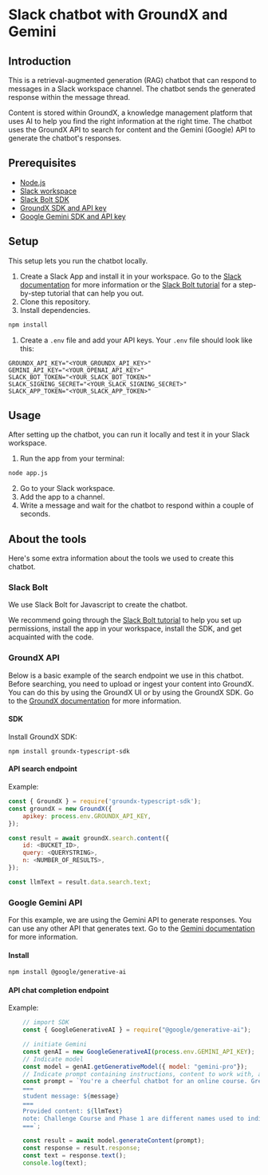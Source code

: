 # Slack chatbot with GroundX and Gemini

## Introduction
This is a retrieval-augmented generation (RAG) chatbot that can respond to messages in a Slack workspace channel. The chatbot sends the generated response within the message thread.

Content is stored within GroundX, a knowledge management platform that uses AI to help you find the right information at the right time. The chatbot uses the GroundX API to search for content and the Gemini (Google) API to generate the chatbot's responses.

## Prerequisites
- [Node.js](https://nodejs.org/en/download/)
- [Slack workspace](https://slack.com/get-started#/create)
- [Slack Bolt SDK](https://api.slack.com/tools/bolt)
- [GroundX SDK and API key](https://www.groundx.ai/)
- [Google Gemini SDK and API key](https://ai.google.dev/tutorials/node_quickstart)


## Setup
This setup lets you run the chatbot locally.

1. Create a Slack App and install it in your workspace. Go to the [Slack documentation](https://api.slack.com) for more information or the [Slack Bolt tutorial](https://slack.dev/bolt-js/tutorial/getting-started) for a step-by-step tutorial that can help you out.
2. Clone this repository.
3. Install dependencies.
```bash
npm install
```
1. Create a `.env` file and add your API keys. Your `.env` file should look like this:
```
GROUNDX_API_KEY="<YOUR_GROUNDX_API_KEY>"
GEMINI_API_KEY="<YOUR_OPENAI_API_KEY>"
SLACK_BOT_TOKEN="<YOUR_SLACK_BOT_TOKEN>"
SLACK_SIGNING_SECRET="<YOUR_SLACK_SIGNING_SECRET>"
SLACK_APP_TOKEN="<YOUR_SLACK_APP_TOKEN>"
```

## Usage
After setting up the chatbot, you can run it locally and test it in your Slack workspace.

1. Run the app from your terminal:
```bash
node app.js
```
2. Go to your Slack workspace.
3. Add the app to a channel.
4. Write a message and wait for the chatbot to respond within a couple of seconds.

## About the tools
Here's some extra information about the tools we used to create this chatbot.

### Slack Bolt
We use Slack Bolt for Javascript to create the chatbot. 

We recommend going through the [Slack Bolt tutorial](https://slack.dev/bolt-js/tutorial/getting-started) to help you set up permissions, install the app in your workspace, install the SDK, and get acquainted with the code.


### GroundX API
Below is a basic example of the search endpoint we use in this chatbot. Before searching, you need to upload or ingest your content into GroundX. You can do this by using the GroundX UI or by using the GroundX SDK. Go to the [GroundX documentation](https://documentation.groundx.ai/docs/welcome) for more information.

#### SDK
Install GroundX SDK:
```
npm install groundx-typescript-sdk
```
#### API search endpoint

Example:
```js
const { GroundX } = require('groundx-typescript-sdk');
const groundX = new GroundX({
    apikey: process.env.GROUNDX_API_KEY,
});

const result = await groundX.search.content({
    id: <BUCKET_ID>,
    query: <QUERYSTRING>,
    n: <NUMBER_OF_RESULTS>,
});

const llmText = result.data.search.text;
```

### Google Gemini API
For this example, we are using the Gemini API to generate responses. You can use any other API that generates text. Go to the [Gemini documentation](https://ai.google.dev/tutorials/node_quickstart) for more information.

#### Install
```bash
npm install @google/generative-ai
```	

#### API chat completion endpoint
Example:
```js
    // import SDK 
    const { GoogleGenerativeAI } = require("@google/generative-ai");

    // initiate Gemini
    const genAI = new GoogleGenerativeAI(process.env.GEMINI_API_KEY);
    // Indicate model
    const model = genAI.getGenerativeModel({ model: "gemini-pro"});
    // Indicate prompt containing instructions, content to work with, and user message
    const prompt = `You're a cheerful chatbot for an online course. Greet the student using their ID: <@${event.user}>. Use the content provided below to generate a response to this student's message. Use emojis in your response. Indicate the sources you've been given, if any. If the provided content is inadequate to respond, answer 'I don't have enough information to answer your question.'.
    ===
    student message: ${message}
    ===
    Provided content: ${llmText}
    note: Challenge Course and Phase 1 are different names used to indicate the first part of the scholarship program.
    ===`;
  
    const result = await model.generateContent(prompt);
    const response = result.response;
    const text = response.text();
    console.log(text);
```
